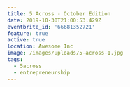 ```yaml
---
title: 5 Across - October Edition
date: 2019-10-30T21:00:53.429Z
eventbrite_id: '66681352721'
feature: true
active: true
location: Awesome Inc
image: /images/uploads/5-across-1.jpg
tags:
  - 5across
  - entrepreneurship
---
```


